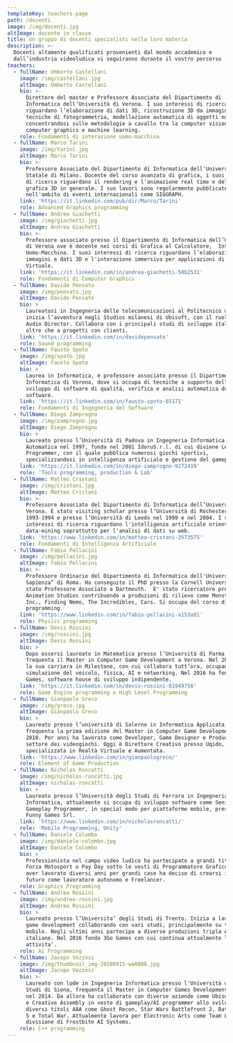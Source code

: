 ```yaml
---
templateKey: teachers-page
path: /docenti
image: /img/docenti.jpg
altImage: docente in classe
title: Un gruppo di docenti specialisti nella loro materia
description: >-
  Docenti altamente qualificati provenienti dal mondo accademico e
  dall’industria videoludica vi seguiranno durante il vostro percorso
teachers:
  - fullName: Umberto Castellani
    image: /img/castellani.jpg
    altImage: Umberto Castellani
    bio: >-
      Direttore del master e Professore Associato del Dipartimento di
      Informatica dell‘Università di Verona. I suo interessi di ricerca
      riguardano l’elaborazione di dati 3D, ricostruzione 3D da immagini tramite
      tecniche di fotogrammetria, modellazione automatica di oggetti non rigidi,
      concentrandosi sulle metodologie a cavallo tra la computer vision,
      computer graphics e machine learning.
    role: Fondamenti di interazione uomo-macchina
  - fullName: Marco Tarini
    image: /img/tarini.jpg
    altImage: Marco Tarini
    bio: >-
      Professore Associato del Dipartimento di Informatica dell'Università
      Statale di Milano. Docente del corso avanzato di grafica, i suoi interessi
      di ricerca riguardano il rendering e l'animazione real time e della
      grafica 3D in generale. I suo lavori sono regolarmente pubblicate
      nell'ambito di eventi internazionali come SIGGRAPH.
    link: 'https://it.linkedin.com/pub/dir/Marco/Tarini'
    role: Advanced Graphics programming
  - fullName: Andrea Giachetti
    image: /img/giachetti.jpg
    altImage: Andrea Giachetti
    bio: >-
      Professore associato presso il Dipartimento di Informatica dell’Università
      di Verona ove è docente nei corsi di Grafica al Calcolatore,  Interazione
      Uomo-Macchina. I suoi interessi di ricerca riguardano l’elaborazione di
      immagini e dati 3D e l'interazione immersiva per applicazioni di Realtà
      Virtuale.
    link: 'https://it.linkedin.com/in/andrea-giachetti-50b2531'
    role: Fondamenti di Computer Graphics
  - fullName: Davide Pensato
    image: /img/pensato.jpg
    altImage: Davide Pensato
    bio: >
      Laureatosi in Ingegneria delle telecomunicazioni al Politecnico di Milano,
      inizia l’avventura negli Studios milanesi di Ubisoft, con il ruolo di
      Audio Director. Collabora con i principali studi di sviluppo italiani,
      oltre che a progetti con clienti.
    link: 'https://it.linkedin.com/in/davidepensato'
    role: Sound programming
  - fullName: Fausto Spoto
    image: /img/spoto.jpg
    altImage: Fausto Spoto
    bio: >
      Laurea in Informatica, è professore associato presso il Dipartimento di
      Informatica di Verona, dove si occupa di tecniche a supporto dello
      sviluppo di software di qualità, verifica e analisi automatica del
      software.
    link: 'https://it.linkedin.com/in/fausto-spoto-65171'
    role: Fondamenti di Ingegneria del Software
  - fullName: Diego Zamprogno
    image: /img/zamprogno.jpg
    altImage: Diego Zamprogno
    bio: >
      Laureato presso l’Università di Padova in Ingegneria Informatica ed
      Automatica nel 1997, fonda nel 2001 IdoruS.r.l. di cui diviene Lead
      Programmer, con il quale pubblica numerosi giochi sportivi,
      specializzandosi in intelligenza artificiale e gestione del gameplay.
    link: 'https://it.linkedin.com/in/diego-zamprogno-9272419'
    role: 'Tools programming, production & Lab'
  - fullName: Matteo Cristani
    image: /img/cristani.jpg
    altImage: Matteo Cristani
    bio: >-
      Professore Associato del Dipartimento di Informatica dell’Università di
      Verona. È stato visiting scholar presso l’Università di Rochester nel
      1993-1994 e presso l’Università di Leeds nel 1999 e nel 2004. I suoi
      interessi di ricerca riguardano l'intelligenza artificiale orientata al
      data-mining soprattutto per l'analisi di dati su web.
    link: 'https://www.linkedin.com/in/matteo-cristani-3573575'
    role: Fondamenti di Intelligenza Artificiale
  - fullName: Fabio Pellacini
    image: /img/pellacini.jpg
    altImage: Fabio Pellacini
    bio: >-
      Professore Ordinario del Dipartimento di Informatica dell'Università “La
      Sapienza” di Roma. Ha conseguito il PhD presso la Cornell University ed è
      stato Professore Associato a Dartmouth.  E' stato ricercatore presso Pixar
      Animation Studios contribuendo a produzioni di rilievo come Monster’s
      Inc., Finding Nemo, The Incredibles, Cars. Si occupa del corso di Physics
      programming.
    link: 'https://www.linkedin.com/in/fabio-pellacini-a153a91'
    role: Physics programming
  - fullName: Devis Rossini
    image: /img/rossini.jpg
    altImage: Devis Rossini
    bio: >
      Dopo essersi laureato in Matematica presso l’Università di Parma,
      frequenta il Master in Computer Game Development a Verona. Nel 2012 inizia
      la sua carriera in Milestone, con cui collabora tutt’ora, occupandosi di
      simulazione del veicolo, fisica, AI e networking. Nel 2016 ha fondato 3Go
      Games, software house di sviluppo indipendente.
    link: 'https://it.linkedin.com/in/devis-rossini-01949756'
    role: Game Engine programming e High Level Programming
  - fullName: Gianpaolo Greco
    image: /img/greco.jpg
    altImage: Gianpaolo Greco
    bio: >
      Laureato presso l’università di Salerno in Informatica Applicata,
      frequenta la prima edizione del Master in Computer Game Development nel
      2010. Per anni ha lavorato come Developer, Game Designer e Producer nel
      settore dei videogiochi. Oggi è Direttore Creativo presso Uqido, azienda
      specializzata in Realtà Virtuale e Aumentata.
    link: 'https://www.linkedin.com/in/gianpaologreco/'
    role: Element of Game Production
  - fullName: Nicholas Roncatti
    image: /img/nicholas-roncatti.jpg
    altImage: nicholas-roncatti
    bio: >
      Laureato presso l’Università degli Studi di Ferrara in Ingegneria
      Informatica, attualmente si occupa di sviluppo software come Senior
      Gameplay Programmer, in special modo per piattaforme mobile, presso Just
      Funny Games Srl.
    link: 'https://www.linkedin.com/in/nicholasroncatti/'
    role: 'Mobile Programming, Unity'
  - fullName: Daniele Colombo
    image: /img/daniele-colombo.jpg
    altImage: Daniele Colombo
    bio: >
      Professionista nel campo video ludico ha partecipato a grandi titoli come
      Forza Motosport o Pay Day sotto le vesti di Programmatore Grafico, dopo
      aver lavorato diversi anni per grandi case ha deciso di crearsi il suo
      futuro come lavoratore autonomo e Freelancer.
    role: Graphics Programming
  - fullName: Andrea Rossini
    image: /img/andrea-rossini.jpg
    altImage: Andrea Rossini
    bio: >
      Laureato presso l’Universita’ degli Studi di Trento. Inizia a lavorare nel
      game development collaborando con vari studi, principalmente su titoli
      mobile. Negli ultimi anni partecipa a diverse produzioni tripla AAA
      italiane. Nel 2016 fonda 3Go Games con cui continua attualmente la sua
      attivita’.
    role: Ai Programming
  - fullName: Jacopo Vezzosi
    image: /img/thumbnail_img-20200915-wa0008.jpg
    altImage: Jacopo Vezzosi
    bio: >-
      Laureato con lode in Ingegneria Informatica presso l'Università degli
      Studi di Siena, frequenta il Master in Computer Games Development a Verona
      nel 2014. Da allora ha collaborato con diverse aziende come Ubisoft, King
      e Creative Assembly in veste di gameplay/AI programmer allo sviluppo di
      diversi titoli AAA come Ghost Recon, Star Wars Battlefront 2, Battlefield
      5 e Total War. Attualmente lavora per Electronic Arts come Team Lead nella
      divisione di Frostbite AI Systems.
    role: C++ programming
---
```


